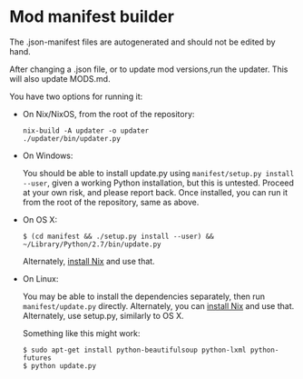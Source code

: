 # Mod manifest builder

The .json-manifest files are autogenerated and should not be edited by hand.

After changing a .json file, or to update mod versions,run the updater.
This will also update MODS.md.

You have two options for running it:

- On Nix/NixOS, from the root of the repository:
  ````shell
  nix-build -A updater -o updater
  ./updater/bin/updater.py
  ````

- On Windows:

  You should be able to install update.py using `manifest/setup.py install --user`, given
  a working Python installation, but this is untested. Proceed at your own risk, and
  please report back. Once installed, you can run it from the root of the repository, same as above.

- On OS X:

  ```shell
  $ (cd manifest && ./setup.py install --user) && ~/Library/Python/2.7/bin/update.py
  ```

  Alternately, [install Nix](https://nixos.org/nix/) and use that.

- On Linux:

  You may be able to install the dependencies separately, then run `manifest/update.py` directly.
  Alternately, you can [install Nix](https://nixos.org/nix/) and use that. Alternately, use setup.py,
  similarly to OS X.

  Something like this might work:
  ````shell
  $ sudo apt-get install python-beautifulsoup python-lxml python-futures
  $ python update.py
  ````
